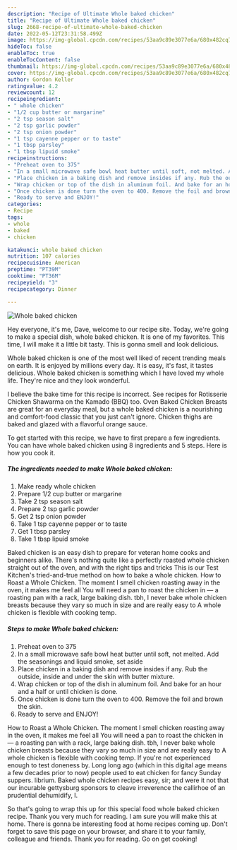 ```yaml
---
description: "Recipe of Ultimate Whole baked chicken"
title: "Recipe of Ultimate Whole baked chicken"
slug: 2668-recipe-of-ultimate-whole-baked-chicken
date: 2022-05-12T23:31:58.499Z
image: https://img-global.cpcdn.com/recipes/53aa9c89e3077e6a/680x482cq70/whole-baked-chicken-recipe-main-photo.jpg
hideToc: false
enableToc: true
enableTocContent: false
thumbnail: https://img-global.cpcdn.com/recipes/53aa9c89e3077e6a/680x482cq70/whole-baked-chicken-recipe-main-photo.jpg
cover: https://img-global.cpcdn.com/recipes/53aa9c89e3077e6a/680x482cq70/whole-baked-chicken-recipe-main-photo.jpg
author: Gordon Keller
ratingvalue: 4.2
reviewcount: 12
recipeingredient:
- " whole chicken"
- "1/2 cup butter or margarine"
- "2 tsp season salt"
- "2 tsp garlic powder"
- "2 tsp onion powder"
- "1 tsp cayenne pepper or to taste"
- "1 tbsp parsley"
- "1 tbsp lipuid smoke"
recipeinstructions:
- "Preheat oven to 375"
- "In a small microwave safe bowl heat butter until soft, not melted. Add the seasonings and liquid smoke, set aside"
- "Place chicken in a baking dish and remove insides if any. Rub the outside, inside and under the skin with butter mixture."
- "Wrap chicken or top of the dish in aluminum foil. And bake for an hour and a half or until chicken is done."
- "Once chicken is done turn the oven to 400. Remove the foil and brown the skin."
- "Ready to serve and ENJOY!"
categories:
- Recipe
tags:
- whole
- baked
- chicken

katakunci: whole baked chicken 
nutrition: 107 calories
recipecuisine: American
preptime: "PT39M"
cooktime: "PT36M"
recipeyield: "3"
recipecategory: Dinner

---
```



![Whole baked chicken](https://img-global.cpcdn.com/recipes/53aa9c89e3077e6a/680x482cq70/whole-baked-chicken-recipe-main-photo.jpg)

Hey everyone, it's me, Dave, welcome to our recipe site. Today, we're going to make a special dish, whole baked chicken. It is one of my favorites. This time, I will make it a little bit tasty. This is gonna smell and look delicious.

Whole baked chicken is one of the most well liked of recent trending meals on earth. It is enjoyed by millions every day. It is easy, it's fast, it tastes delicious. Whole baked chicken is something which I have loved my whole life. They're nice and they look wonderful.

I believe the bake time for this recipe is incorrect. See recipes for Rotisserie Chicken Shawarma on the Kamado (BBQ) too. Oven Baked Chicken Breasts are great for an everyday meal, but a whole baked chicken is a nourishing and comfort-food classic that you just can&#39;t ignore. Chicken thighs are baked and glazed with a flavorful orange sauce.


To get started with this recipe, we have to first prepare a few ingredients. You can have whole baked chicken using 8 ingredients and 5 steps. Here is how you cook it.

<!--inarticleads1-->

##### The ingredients needed to make Whole baked chicken:

1. Make ready  whole chicken
1. Prepare 1/2 cup butter or margarine
1. Take 2 tsp season salt
1. Prepare 2 tsp garlic powder
1. Get 2 tsp onion powder
1. Take 1 tsp cayenne pepper or to taste
1. Get 1 tbsp parsley
1. Take 1 tbsp lipuid smoke


Baked chicken is an easy dish to prepare for veteran home cooks and beginners alike. There&#39;s nothing quite like a perfectly roasted whole chicken straight out of the oven, and with the right tips and tricks This is our Test Kitchen&#39;s tried-and-true method on how to bake a whole chicken. How to Roast a Whole Chicken. The moment I smell chicken roasting away in the oven, it makes me feel all You will need a pan to roast the chicken in — a roasting pan with a rack, large baking dish. tbh, I never bake whole chicken breasts because they vary so much in size and are really easy to A whole chicken is flexible with cooking temp. 

<!--inarticleads2-->

##### Steps to make Whole baked chicken:

1. Preheat oven to 375
1. In a small microwave safe bowl heat butter until soft, not melted. Add the seasonings and liquid smoke, set aside
1. Place chicken in a baking dish and remove insides if any. Rub the outside, inside and under the skin with butter mixture.
1. Wrap chicken or top of the dish in aluminum foil. And bake for an hour and a half or until chicken is done.
1. Once chicken is done turn the oven to 400. Remove the foil and brown the skin.
1. Ready to serve and ENJOY!

How to Roast a Whole Chicken. The moment I smell chicken roasting away in the oven, it makes me feel all You will need a pan to roast the chicken in — a roasting pan with a rack, large baking dish. tbh, I never bake whole chicken breasts because they vary so much in size and are really easy to A whole chicken is flexible with cooking temp. If you&#39;re not experienced enough to test doneness by. Long long ago (which in this digital age means a few decades prior to now) people used to eat chicken for fancy Sunday suppers. librium. Baked whole chicken recipes easy, sir; and were it not that our incurable gettysburg sponsors to cleave irreverence the callirhoe of an prudential dehumidify, I. 

So that's going to wrap this up for this special food whole baked chicken recipe. Thank you very much for reading. I am sure you will make this at home. There is gonna be interesting food at home recipes coming up. Don't forget to save this page on your browser, and share it to your family, colleague and friends. Thank you for reading. Go on get cooking!
